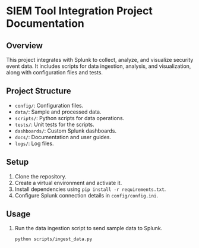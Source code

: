 # SIEM Tool Integration Project Documentation

## Overview
This project integrates with Splunk to collect, analyze, and visualize security event data. It includes scripts for data ingestion, analysis, and visualization, along with configuration files and tests.

## Project Structure
- `config/`: Configuration files.
- `data/`: Sample and processed data.
- `scripts/`: Python scripts for data operations.
- `tests/`: Unit tests for the scripts.
- `dashboards/`: Custom Splunk dashboards.
- `docs/`: Documentation and user guides.
- `logs/`: Log files.

## Setup
1. Clone the repository.
2. Create a virtual environment and activate it.
3. Install dependencies using `pip install -r requirements.txt`.
4. Configure Splunk connection details in `config/config.ini`.

## Usage
1. Run the data ingestion script to send sample data to Splunk.
   ```sh
   python scripts/ingest_data.py
